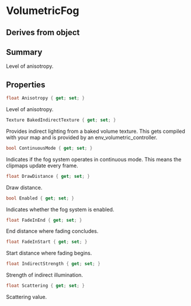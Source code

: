 # VolumetricFog

## Derives from object

## Summary

Level of anisotropy.
## Properties

```c#
float Anisotropy { get; set; } 
```
Level of anisotropy.
```c#
Texture BakedIndirectTexture { get; set; } 
```
Provides indirect lighting from a baked volume texture.
This gets compiled with your map and is provided by an env_volumetric_controller.
```c#
bool ContinuousMode { get; set; } 
```
Indicates if the fog system operates in continuous mode.
This means the clipmaps update every frame.
```c#
float DrawDistance { get; set; } 
```
Draw distance.
```c#
bool Enabled { get; set; } 
```
Indicates whether the fog system is enabled.
```c#
float FadeInEnd { get; set; } 
```
End distance where fading concludes.
```c#
float FadeInStart { get; set; } 
```
Start distance where fading begins.
```c#
float IndirectStrength { get; set; } 
```
Strength of indirect illumination.
```c#
float Scattering { get; set; } 
```
Scattering value.
